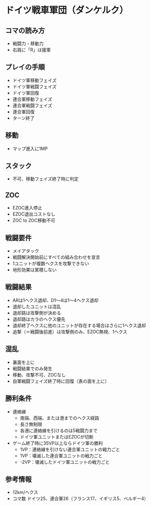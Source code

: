 # ドイツ戦車軍団（ダンケルク）

## コマの読み方
- 戦闘力 - 移動力
- 右肩に「R」は援軍

## プレイの手順
- ドイツ軍移動フェイズ
- ドイツ軍戦闘フェイズ
- ドイツ軍回復
- 連合軍移動フェイズ
- 連合軍戦闘フェイズ
- 連合軍回復
- ターン終了

## 移動
- マップ進入に1MP

## スタック
- 不可、移動フェイズ終了時に判定

## ZOC
- EZOC進入停止
- EZOC退出コストなし
- ZOC to ZOC移動不可

## 戦闘要件
- メイアタック
- 戦闘解決開始前にすべての組み合わせを宣言
- 1ユニットが複数ヘクスを攻撃できない
- 地形効果は累積しない

## 戦闘結果
- ARは1ヘクス退却、D1～4は1～4ヘクス退却
- 退却したユニットは混乱
- 退却路は攻撃側が決める
- 退却路はカラのヘクス優先
- 退却終了ヘクスに他のユニットが存在する場合はさらに1ヘクス退却
- 追撃（＝戦闘後前進）は攻撃側のみ、EZOC無視、1ヘクス

## 混乱
- 裏面を上に
- 戦闘結果でのみ発生
- 移動、攻撃不可、ZOCなし
- 自軍戦闘フェイズ終了時に回復（表の面を上に）

## 勝利条件
- 連絡線
  - 南端、西端、または港までのヘクス経路
  - 長さ無制限
  - 各港に連絡線を引けるのは5戦闘力まで
  - ドイツ軍ユニットまたはEZOCが切断
- ゲーム終了時に35VP以上ならドイツ軍の勝利
  - 1VP：連絡線を引けない連合軍ユニットの戦力ごと
  - 1VP：壊滅した連合軍ユニットの戦力ごと
  - -2VP：壊滅したドイツ軍ユニットの戦力ごと

## 参考情報
- 12km/ヘクス
- コマ数 ドイツ25、連合軍26（フランス17、イギリス5、ベルギー4）
